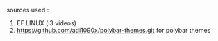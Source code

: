 sources used :
1. EF LINUX (i3 videos)
2. https://github.com/adi1090x/polybar-themes.git for polybar themes
